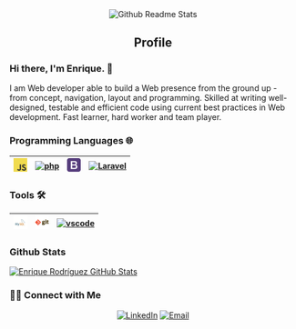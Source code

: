<p align="center">
 <img width="100px" src="https://res.cloudinary.com/anuraghazra/image/upload/v1594908242/logo_ccswme.svg" align="center" alt="Github Readme Stats" />
 <h2 align="center">Profile</h2>
</p>

### Hi there, I'm Enrique. 👋 


<div>
 <p>
I am Web developer able to build a Web presence from the ground up - from concept, navigation, layout and programming. Skilled at writing well-designed, testable and efficient code using current best practices in Web development. Fast learner, hard worker and team player. 
</p>
</div>

### Programming Languages 🌐

| [<img src="https://raw.githubusercontent.com/github/explore/80688e429a7d4ef2fca1e82350fe8e3517d3494d/topics/javascript/javascript.png" alt="Laravel" width="24">](https://developer.mozilla.org/en-US/docs/Web/JavaScript) | [<img src="https://camo.githubusercontent.com/888e388801f947dec7c3d843942c277af25fe2b1aed1821542c4e711f210312a/68747470733a2f2f75706c6f61642e77696b696d656469612e6f72672f77696b6970656469612f636f6d6d6f6e732f7468756d622f632f63332f507974686f6e2d6c6f676f2d6e6f746578742e7376672f37363870782d507974686f6e2d6c6f676f2d6e6f746578742e7376672e706e67" alt="php" width="38">](https://www.python.org/) |  [<img src="https://raw.githubusercontent.com/github/explore/80688e429a7d4ef2fca1e82350fe8e3517d3494d/topics/bootstrap/bootstrap.png" alt="Bootstrap" width="24">](https://getbootstrap.com/) | [<img src="https://miro.medium.com/max/800/1*Q5EUk28Xc3iCDoMSkrd1_w.png" alt="Laravel" width="24">](https://flask.palletsprojects.com/en/1.1.x/)
|---|---|---|---|
 
### Tools 🛠️

| [<img src="https://raw.githubusercontent.com/github/explore/80688e429a7d4ef2fca1e82350fe8e3517d3494d/topics/mysql/mysql.png" alt="mysql" width="24">](https://www.mysql.com/) | [<img src="https://raw.githubusercontent.com/github/explore/80688e429a7d4ef2fca1e82350fe8e3517d3494d/topics/git/git.png" alt="Git" width="24">](https://git-scm.com/) | [<img src="https://upload.wikimedia.org/wikipedia/commons/thumb/2/2d/Visual_Studio_Code_1.18_icon.svg/1200px-Visual_Studio_Code_1.18_icon.svg.png" alt="vscode" width="24">](https://code.visualstudio.com/)
|---|---|---|

### Github Stats

[![Enrique Rodríguez GitHub Stats](https://github-readme-stats.vercel.app/api?username=kirodriguezke&show_icons=true&count_private=true)](https://github.com/kirodriguezke)


<h3> 🤝🏻 Connect with Me </h3>

<p align="center">
<a href="https://www.linkedin.com/in/jenriquerodriguez/" target="_blank"><img alt="LinkedIn" src="https://img.shields.io/badge/LinkedIn-@jenriquerodriguez-blue?style=flat&logo=linkedin"></a>
<a href="mailto:jercdeveloper@gmail.com"><img alt="Email" src="https://img.shields.io/badge/Email-jercdeveloper@gmail.com-blue?style=flat&logo=gmail"></a>
</p>





